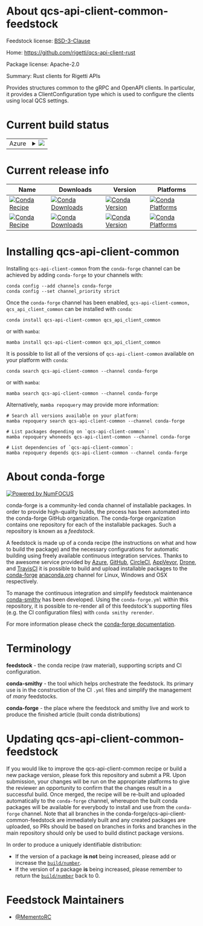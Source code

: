 About qcs-api-client-common-feedstock
=====================================

Feedstock license: [BSD-3-Clause](https://github.com/conda-forge/qcs-api-client-common-feedstock/blob/main/LICENSE.txt)

Home: https://github.com/rigetti/qcs-api-client-rust

Package license: Apache-2.0

Summary: Rust clients for Rigetti APIs

Provides structures common to the gRPC and OpenAPI clients. In particular, it provides
a ClientConfiguration type which is used to configure the clients using local QCS settings.


Current build status
====================


<table>
    
  <tr>
    <td>Azure</td>
    <td>
      <details>
        <summary>
          <a href="https://dev.azure.com/conda-forge/feedstock-builds/_build/latest?definitionId=23688&branchName=main">
            <img src="https://dev.azure.com/conda-forge/feedstock-builds/_apis/build/status/qcs-api-client-common-feedstock?branchName=main">
          </a>
        </summary>
        <table>
          <thead><tr><th>Variant</th><th>Status</th></tr></thead>
          <tbody><tr>
              <td>linux_64_python3.10.____cpython</td>
              <td>
                <a href="https://dev.azure.com/conda-forge/feedstock-builds/_build/latest?definitionId=23688&branchName=main">
                  <img src="https://dev.azure.com/conda-forge/feedstock-builds/_apis/build/status/qcs-api-client-common-feedstock?branchName=main&jobName=linux&configuration=linux%20linux_64_python3.10.____cpython" alt="variant">
                </a>
              </td>
            </tr><tr>
              <td>linux_64_python3.11.____cpython</td>
              <td>
                <a href="https://dev.azure.com/conda-forge/feedstock-builds/_build/latest?definitionId=23688&branchName=main">
                  <img src="https://dev.azure.com/conda-forge/feedstock-builds/_apis/build/status/qcs-api-client-common-feedstock?branchName=main&jobName=linux&configuration=linux%20linux_64_python3.11.____cpython" alt="variant">
                </a>
              </td>
            </tr><tr>
              <td>linux_64_python3.12.____cpython</td>
              <td>
                <a href="https://dev.azure.com/conda-forge/feedstock-builds/_build/latest?definitionId=23688&branchName=main">
                  <img src="https://dev.azure.com/conda-forge/feedstock-builds/_apis/build/status/qcs-api-client-common-feedstock?branchName=main&jobName=linux&configuration=linux%20linux_64_python3.12.____cpython" alt="variant">
                </a>
              </td>
            </tr><tr>
              <td>linux_64_python3.13.____cp313</td>
              <td>
                <a href="https://dev.azure.com/conda-forge/feedstock-builds/_build/latest?definitionId=23688&branchName=main">
                  <img src="https://dev.azure.com/conda-forge/feedstock-builds/_apis/build/status/qcs-api-client-common-feedstock?branchName=main&jobName=linux&configuration=linux%20linux_64_python3.13.____cp313" alt="variant">
                </a>
              </td>
            </tr><tr>
              <td>linux_64_python3.9.____cpython</td>
              <td>
                <a href="https://dev.azure.com/conda-forge/feedstock-builds/_build/latest?definitionId=23688&branchName=main">
                  <img src="https://dev.azure.com/conda-forge/feedstock-builds/_apis/build/status/qcs-api-client-common-feedstock?branchName=main&jobName=linux&configuration=linux%20linux_64_python3.9.____cpython" alt="variant">
                </a>
              </td>
            </tr><tr>
              <td>linux_aarch64_python3.10.____cpython</td>
              <td>
                <a href="https://dev.azure.com/conda-forge/feedstock-builds/_build/latest?definitionId=23688&branchName=main">
                  <img src="https://dev.azure.com/conda-forge/feedstock-builds/_apis/build/status/qcs-api-client-common-feedstock?branchName=main&jobName=linux&configuration=linux%20linux_aarch64_python3.10.____cpython" alt="variant">
                </a>
              </td>
            </tr><tr>
              <td>linux_aarch64_python3.11.____cpython</td>
              <td>
                <a href="https://dev.azure.com/conda-forge/feedstock-builds/_build/latest?definitionId=23688&branchName=main">
                  <img src="https://dev.azure.com/conda-forge/feedstock-builds/_apis/build/status/qcs-api-client-common-feedstock?branchName=main&jobName=linux&configuration=linux%20linux_aarch64_python3.11.____cpython" alt="variant">
                </a>
              </td>
            </tr><tr>
              <td>linux_aarch64_python3.12.____cpython</td>
              <td>
                <a href="https://dev.azure.com/conda-forge/feedstock-builds/_build/latest?definitionId=23688&branchName=main">
                  <img src="https://dev.azure.com/conda-forge/feedstock-builds/_apis/build/status/qcs-api-client-common-feedstock?branchName=main&jobName=linux&configuration=linux%20linux_aarch64_python3.12.____cpython" alt="variant">
                </a>
              </td>
            </tr><tr>
              <td>linux_aarch64_python3.13.____cp313</td>
              <td>
                <a href="https://dev.azure.com/conda-forge/feedstock-builds/_build/latest?definitionId=23688&branchName=main">
                  <img src="https://dev.azure.com/conda-forge/feedstock-builds/_apis/build/status/qcs-api-client-common-feedstock?branchName=main&jobName=linux&configuration=linux%20linux_aarch64_python3.13.____cp313" alt="variant">
                </a>
              </td>
            </tr><tr>
              <td>linux_aarch64_python3.9.____cpython</td>
              <td>
                <a href="https://dev.azure.com/conda-forge/feedstock-builds/_build/latest?definitionId=23688&branchName=main">
                  <img src="https://dev.azure.com/conda-forge/feedstock-builds/_apis/build/status/qcs-api-client-common-feedstock?branchName=main&jobName=linux&configuration=linux%20linux_aarch64_python3.9.____cpython" alt="variant">
                </a>
              </td>
            </tr><tr>
              <td>osx_64_python3.10.____cpython</td>
              <td>
                <a href="https://dev.azure.com/conda-forge/feedstock-builds/_build/latest?definitionId=23688&branchName=main">
                  <img src="https://dev.azure.com/conda-forge/feedstock-builds/_apis/build/status/qcs-api-client-common-feedstock?branchName=main&jobName=osx&configuration=osx%20osx_64_python3.10.____cpython" alt="variant">
                </a>
              </td>
            </tr><tr>
              <td>osx_64_python3.11.____cpython</td>
              <td>
                <a href="https://dev.azure.com/conda-forge/feedstock-builds/_build/latest?definitionId=23688&branchName=main">
                  <img src="https://dev.azure.com/conda-forge/feedstock-builds/_apis/build/status/qcs-api-client-common-feedstock?branchName=main&jobName=osx&configuration=osx%20osx_64_python3.11.____cpython" alt="variant">
                </a>
              </td>
            </tr><tr>
              <td>osx_64_python3.12.____cpython</td>
              <td>
                <a href="https://dev.azure.com/conda-forge/feedstock-builds/_build/latest?definitionId=23688&branchName=main">
                  <img src="https://dev.azure.com/conda-forge/feedstock-builds/_apis/build/status/qcs-api-client-common-feedstock?branchName=main&jobName=osx&configuration=osx%20osx_64_python3.12.____cpython" alt="variant">
                </a>
              </td>
            </tr><tr>
              <td>osx_64_python3.13.____cp313</td>
              <td>
                <a href="https://dev.azure.com/conda-forge/feedstock-builds/_build/latest?definitionId=23688&branchName=main">
                  <img src="https://dev.azure.com/conda-forge/feedstock-builds/_apis/build/status/qcs-api-client-common-feedstock?branchName=main&jobName=osx&configuration=osx%20osx_64_python3.13.____cp313" alt="variant">
                </a>
              </td>
            </tr><tr>
              <td>osx_64_python3.9.____cpython</td>
              <td>
                <a href="https://dev.azure.com/conda-forge/feedstock-builds/_build/latest?definitionId=23688&branchName=main">
                  <img src="https://dev.azure.com/conda-forge/feedstock-builds/_apis/build/status/qcs-api-client-common-feedstock?branchName=main&jobName=osx&configuration=osx%20osx_64_python3.9.____cpython" alt="variant">
                </a>
              </td>
            </tr><tr>
              <td>osx_arm64_python3.10.____cpython</td>
              <td>
                <a href="https://dev.azure.com/conda-forge/feedstock-builds/_build/latest?definitionId=23688&branchName=main">
                  <img src="https://dev.azure.com/conda-forge/feedstock-builds/_apis/build/status/qcs-api-client-common-feedstock?branchName=main&jobName=osx&configuration=osx%20osx_arm64_python3.10.____cpython" alt="variant">
                </a>
              </td>
            </tr><tr>
              <td>osx_arm64_python3.11.____cpython</td>
              <td>
                <a href="https://dev.azure.com/conda-forge/feedstock-builds/_build/latest?definitionId=23688&branchName=main">
                  <img src="https://dev.azure.com/conda-forge/feedstock-builds/_apis/build/status/qcs-api-client-common-feedstock?branchName=main&jobName=osx&configuration=osx%20osx_arm64_python3.11.____cpython" alt="variant">
                </a>
              </td>
            </tr><tr>
              <td>osx_arm64_python3.12.____cpython</td>
              <td>
                <a href="https://dev.azure.com/conda-forge/feedstock-builds/_build/latest?definitionId=23688&branchName=main">
                  <img src="https://dev.azure.com/conda-forge/feedstock-builds/_apis/build/status/qcs-api-client-common-feedstock?branchName=main&jobName=osx&configuration=osx%20osx_arm64_python3.12.____cpython" alt="variant">
                </a>
              </td>
            </tr><tr>
              <td>osx_arm64_python3.13.____cp313</td>
              <td>
                <a href="https://dev.azure.com/conda-forge/feedstock-builds/_build/latest?definitionId=23688&branchName=main">
                  <img src="https://dev.azure.com/conda-forge/feedstock-builds/_apis/build/status/qcs-api-client-common-feedstock?branchName=main&jobName=osx&configuration=osx%20osx_arm64_python3.13.____cp313" alt="variant">
                </a>
              </td>
            </tr><tr>
              <td>osx_arm64_python3.9.____cpython</td>
              <td>
                <a href="https://dev.azure.com/conda-forge/feedstock-builds/_build/latest?definitionId=23688&branchName=main">
                  <img src="https://dev.azure.com/conda-forge/feedstock-builds/_apis/build/status/qcs-api-client-common-feedstock?branchName=main&jobName=osx&configuration=osx%20osx_arm64_python3.9.____cpython" alt="variant">
                </a>
              </td>
            </tr><tr>
              <td>win_64_python3.10.____cpython</td>
              <td>
                <a href="https://dev.azure.com/conda-forge/feedstock-builds/_build/latest?definitionId=23688&branchName=main">
                  <img src="https://dev.azure.com/conda-forge/feedstock-builds/_apis/build/status/qcs-api-client-common-feedstock?branchName=main&jobName=win&configuration=win%20win_64_python3.10.____cpython" alt="variant">
                </a>
              </td>
            </tr><tr>
              <td>win_64_python3.11.____cpython</td>
              <td>
                <a href="https://dev.azure.com/conda-forge/feedstock-builds/_build/latest?definitionId=23688&branchName=main">
                  <img src="https://dev.azure.com/conda-forge/feedstock-builds/_apis/build/status/qcs-api-client-common-feedstock?branchName=main&jobName=win&configuration=win%20win_64_python3.11.____cpython" alt="variant">
                </a>
              </td>
            </tr><tr>
              <td>win_64_python3.12.____cpython</td>
              <td>
                <a href="https://dev.azure.com/conda-forge/feedstock-builds/_build/latest?definitionId=23688&branchName=main">
                  <img src="https://dev.azure.com/conda-forge/feedstock-builds/_apis/build/status/qcs-api-client-common-feedstock?branchName=main&jobName=win&configuration=win%20win_64_python3.12.____cpython" alt="variant">
                </a>
              </td>
            </tr><tr>
              <td>win_64_python3.13.____cp313</td>
              <td>
                <a href="https://dev.azure.com/conda-forge/feedstock-builds/_build/latest?definitionId=23688&branchName=main">
                  <img src="https://dev.azure.com/conda-forge/feedstock-builds/_apis/build/status/qcs-api-client-common-feedstock?branchName=main&jobName=win&configuration=win%20win_64_python3.13.____cp313" alt="variant">
                </a>
              </td>
            </tr><tr>
              <td>win_64_python3.9.____cpython</td>
              <td>
                <a href="https://dev.azure.com/conda-forge/feedstock-builds/_build/latest?definitionId=23688&branchName=main">
                  <img src="https://dev.azure.com/conda-forge/feedstock-builds/_apis/build/status/qcs-api-client-common-feedstock?branchName=main&jobName=win&configuration=win%20win_64_python3.9.____cpython" alt="variant">
                </a>
              </td>
            </tr>
          </tbody>
        </table>
      </details>
    </td>
  </tr>
</table>

Current release info
====================

| Name | Downloads | Version | Platforms |
| --- | --- | --- | --- |
| [![Conda Recipe](https://img.shields.io/badge/recipe-qcs--api--client--common-green.svg)](https://anaconda.org/conda-forge/qcs-api-client-common) | [![Conda Downloads](https://img.shields.io/conda/dn/conda-forge/qcs-api-client-common.svg)](https://anaconda.org/conda-forge/qcs-api-client-common) | [![Conda Version](https://img.shields.io/conda/vn/conda-forge/qcs-api-client-common.svg)](https://anaconda.org/conda-forge/qcs-api-client-common) | [![Conda Platforms](https://img.shields.io/conda/pn/conda-forge/qcs-api-client-common.svg)](https://anaconda.org/conda-forge/qcs-api-client-common) |
| [![Conda Recipe](https://img.shields.io/badge/recipe-qcs_api_client_common-green.svg)](https://anaconda.org/conda-forge/qcs_api_client_common) | [![Conda Downloads](https://img.shields.io/conda/dn/conda-forge/qcs_api_client_common.svg)](https://anaconda.org/conda-forge/qcs_api_client_common) | [![Conda Version](https://img.shields.io/conda/vn/conda-forge/qcs_api_client_common.svg)](https://anaconda.org/conda-forge/qcs_api_client_common) | [![Conda Platforms](https://img.shields.io/conda/pn/conda-forge/qcs_api_client_common.svg)](https://anaconda.org/conda-forge/qcs_api_client_common) |

Installing qcs-api-client-common
================================

Installing `qcs-api-client-common` from the `conda-forge` channel can be achieved by adding `conda-forge` to your channels with:

```
conda config --add channels conda-forge
conda config --set channel_priority strict
```

Once the `conda-forge` channel has been enabled, `qcs-api-client-common, qcs_api_client_common` can be installed with `conda`:

```
conda install qcs-api-client-common qcs_api_client_common
```

or with `mamba`:

```
mamba install qcs-api-client-common qcs_api_client_common
```

It is possible to list all of the versions of `qcs-api-client-common` available on your platform with `conda`:

```
conda search qcs-api-client-common --channel conda-forge
```

or with `mamba`:

```
mamba search qcs-api-client-common --channel conda-forge
```

Alternatively, `mamba repoquery` may provide more information:

```
# Search all versions available on your platform:
mamba repoquery search qcs-api-client-common --channel conda-forge

# List packages depending on `qcs-api-client-common`:
mamba repoquery whoneeds qcs-api-client-common --channel conda-forge

# List dependencies of `qcs-api-client-common`:
mamba repoquery depends qcs-api-client-common --channel conda-forge
```


About conda-forge
=================

[![Powered by
NumFOCUS](https://img.shields.io/badge/powered%20by-NumFOCUS-orange.svg?style=flat&colorA=E1523D&colorB=007D8A)](https://numfocus.org)

conda-forge is a community-led conda channel of installable packages.
In order to provide high-quality builds, the process has been automated into the
conda-forge GitHub organization. The conda-forge organization contains one repository
for each of the installable packages. Such a repository is known as a *feedstock*.

A feedstock is made up of a conda recipe (the instructions on what and how to build
the package) and the necessary configurations for automatic building using freely
available continuous integration services. Thanks to the awesome service provided by
[Azure](https://azure.microsoft.com/en-us/services/devops/), [GitHub](https://github.com/),
[CircleCI](https://circleci.com/), [AppVeyor](https://www.appveyor.com/),
[Drone](https://cloud.drone.io/welcome), and [TravisCI](https://travis-ci.com/)
it is possible to build and upload installable packages to the
[conda-forge](https://anaconda.org/conda-forge) [anaconda.org](https://anaconda.org/)
channel for Linux, Windows and OSX respectively.

To manage the continuous integration and simplify feedstock maintenance
[conda-smithy](https://github.com/conda-forge/conda-smithy) has been developed.
Using the ``conda-forge.yml`` within this repository, it is possible to re-render all of
this feedstock's supporting files (e.g. the CI configuration files) with ``conda smithy rerender``.

For more information please check the [conda-forge documentation](https://conda-forge.org/docs/).

Terminology
===========

**feedstock** - the conda recipe (raw material), supporting scripts and CI configuration.

**conda-smithy** - the tool which helps orchestrate the feedstock.
                   Its primary use is in the construction of the CI ``.yml`` files
                   and simplify the management of *many* feedstocks.

**conda-forge** - the place where the feedstock and smithy live and work to
                  produce the finished article (built conda distributions)


Updating qcs-api-client-common-feedstock
========================================

If you would like to improve the qcs-api-client-common recipe or build a new
package version, please fork this repository and submit a PR. Upon submission,
your changes will be run on the appropriate platforms to give the reviewer an
opportunity to confirm that the changes result in a successful build. Once
merged, the recipe will be re-built and uploaded automatically to the
`conda-forge` channel, whereupon the built conda packages will be available for
everybody to install and use from the `conda-forge` channel.
Note that all branches in the conda-forge/qcs-api-client-common-feedstock are
immediately built and any created packages are uploaded, so PRs should be based
on branches in forks and branches in the main repository should only be used to
build distinct package versions.

In order to produce a uniquely identifiable distribution:
 * If the version of a package **is not** being increased, please add or increase
   the [``build/number``](https://docs.conda.io/projects/conda-build/en/latest/resources/define-metadata.html#build-number-and-string).
 * If the version of a package **is** being increased, please remember to return
   the [``build/number``](https://docs.conda.io/projects/conda-build/en/latest/resources/define-metadata.html#build-number-and-string)
   back to 0.

Feedstock Maintainers
=====================

* [@MementoRC](https://github.com/MementoRC/)

